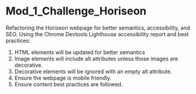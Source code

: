 # Mod_1_Challenge_Horiseon
Refactoring the Horiseon webpage for better semantics, accessibility, and SEO.
Using the Chrome Devtools Lighthouse accessibility report and best practices:
1. HTML elements will be updated for better semantics
2. Image elements will include alt attributes unless those images are decorative.
3. Decorative elements will be ignored with an empty alt attribute.
4. Ensure the webpage is mobile friendly.
5. Ensure content best practices are followed.
